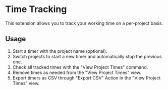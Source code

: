 # Time Tracking

This extension allows you to track your working time on a per-project basis.

## Usage

1. Start a timer with the project name (optional).
2. Switch projects to start a new timer and automatically stop the previous one.
3. Check all tracked times with the "View Project Times" command.
4. Remove times as needed from the "View Project Times" view.
5. Export timers as CSV through "Export CSV" Action in the "View Project Times" view.